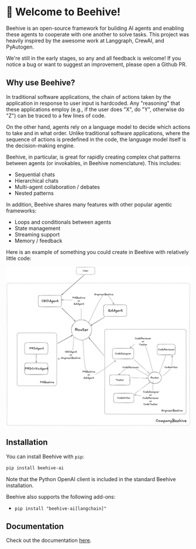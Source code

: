 # 🐝 Welcome to Beehive!

Beehive is an open-source framework for building AI agents and enabling these agents to cooperate with one another to solve tasks. This project was heavily inspired by the awesome work at Langgraph, CrewAI, and PyAutogen.

We're still in the early stages, so any and all feedback is welcome! If you notice a bug or want to suggest an improvement, please open a Github PR.


## Why use Beehive?

In traditional software applications, the chain of actions taken by the application in response to user input is hardcoded. Any "reasoning" that these applications employ (e.g., if the user does "X", do "Y", otherwise do "Z") can be traced to a few lines of code.

On the other hand, agents rely on a language model to decide which actions to take and in what order. Unlike traditional software applications, where the sequence of actions is predefined in the code, the language model itself is the decision-making engine.

Beehive, in particular, is great for rapidly creating complex chat patterns between agents (or invokables, in Beehive nomenclature). This includes:

- Sequential chats
- Hierarchical chats
- Multi-agent collaboration / debates
- Nested patterns

In addition, Beehive shares many features with other popular agentic frameworks:

- Loops and conditionals between agents
- State management
- Streaming support
- Memory / feedback

Here is an example of something you could create in Beehive with relatively little code:

![Example Beehive](docs/images/example_beehive.png)


## Installation

You can install Beehive with `pip`:
```bash
pip install beehive-ai
```

Note that the Python OpenAI client is included in the standard Beehive installation.

Beehive also supports the following add-ons:

- `pip install "beehive-ai[langchain]"`


## Documentation

Check out the documentation [here](...).